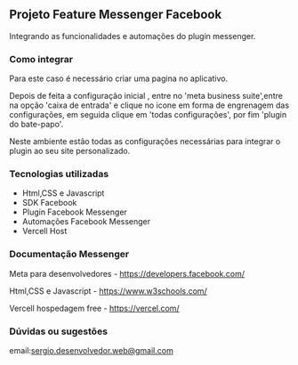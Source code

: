 ## Projeto Feature Messenger Facebook

Integrando as funcionalidades e automações do plugin messenger.

### Como integrar 

Para este caso é necessário criar uma pagina no aplicativo.

Depois de feita a configuração inicial ,
entre no 'meta business suite',entre na opção 'caixa de entrada'
e clique no icone em forma de engrenagem das configurações,
em seguida clique em 'todas configurações',
por fim 'plugin do bate-papo'.

Neste ambiente estão todas as configurações necessárias para integrar o
plugin ao seu site personalizado.

### Tecnologias utilizadas

- Html,CSS e Javascript
- SDK Facebook
- Plugin Facebook Messenger
- Automações Facebook Messenger
- Vercell Host

### Documentação Messenger 

Meta para desenvolvedores - <https://developers.facebook.com/>

Html,CSS e Javascript - <https://www.w3schools.com/>

Vercell hospedagem free - <https://vercel.com/>

### Dúvidas ou sugestões

email:<sergio.desenvolvedor.web@gmail.com>

   
